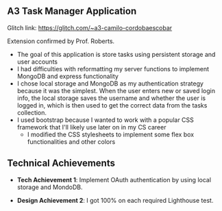 ## A3 Task Manager Application

Glitch link: https://glitch.com/~a3-camilo-cordobaescobar

Extension confirmed by Prof. Roberts.

- The goal of this application is store tasks using persistent storage and user accounts
- I had difficulties with reformatting my server functions to implement MongoDB and express functionality
- I chose local storage and MongoDB as my authentication strategy because it was the simplest. When the user enters new or saved login info, the local storage saves the username and whether the user is logged in, which is then used to get the correct data from the tasks collection.
- I used bootstrap because I wanted to work with a popular CSS framework that I'll likely use later on in my CS career
  - I modified the CSS stylesheets to implement some flex box functionalities and other colors

## Technical Achievements

- **Tech Achievement 1**: Implement OAuth authentication by using local storage and MondoDB.

- **Design Achievement 2**: I got 100% on each required Lighthouse test.
